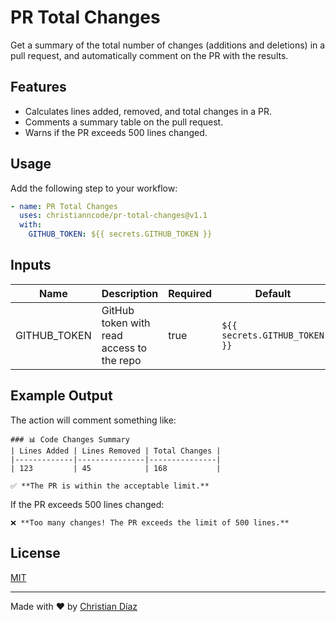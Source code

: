 # PR Total Changes

Get a summary of the total number of changes (additions and deletions) in a pull request, and automatically comment on the PR with the results.

## Features

- Calculates lines added, removed, and total changes in a PR.
- Comments a summary table on the pull request.
- Warns if the PR exceeds 500 lines changed.

## Usage

Add the following step to your workflow:

```yaml
- name: PR Total Changes
  uses: christianncode/pr-total-changes@v1.1
  with:
    GITHUB_TOKEN: ${{ secrets.GITHUB_TOKEN }}
```

## Inputs

| Name         | Description                               | Required | Default                       |
| ------------ | ----------------------------------------- | -------- | ----------------------------- |
| GITHUB_TOKEN | GitHub token with read access to the repo | true     | `${{ secrets.GITHUB_TOKEN }}` |

## Example Output

The action will comment something like:

```
### 📊 Code Changes Summary
| Lines Added | Lines Removed | Total Changes |
|-------------|---------------|---------------|
| 123         | 45            | 168           |

✅ **The PR is within the acceptable limit.**
```

If the PR exceeds 500 lines changed:

```
❌ **Too many changes! The PR exceeds the limit of 500 lines.**
```

## License

[MIT](LICENSE)

---

Made with ❤️ by [Christian Díaz](https://github.com/christianncode)
